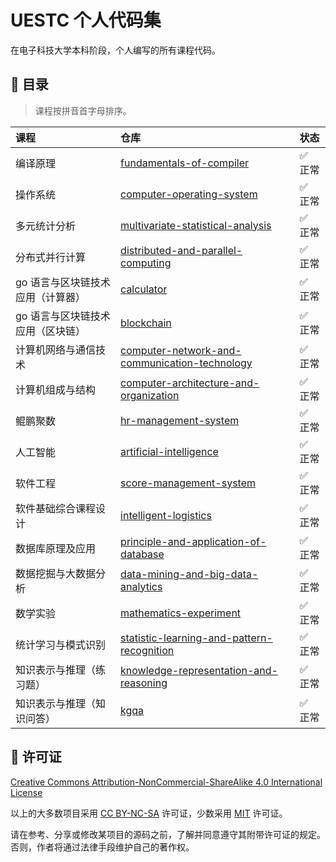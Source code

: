 # UESTC 个人代码集

在电子科技大学本科阶段，个人编写的所有课程代码。

## 📇 目录

> 课程按拼音首字母排序。

| 课程                              | 仓库                                                                                                                       | 状态      |
| :-------------------------------- | :------------------------------------------------------------------------------------------------------------------------- | :-------- |
| 编译原理                          | [fundamentals-of-compiler](https://github.com/mrcaidev/fundamentals-of-compiler)                                           | ✅ 正常   |
| 操作系统                          | [computer-operating-system](https://github.com/mrcaidev/computer-operating-system)                                         | ✅ 正常   |
| 多元统计分析                      | [multivariate-statistical-analysis](https://github.com/mrcaidev/multivariate-statistical-analysis)                         | ✅ 正常   |
| 分布式并行计算                    | [distributed-and-parallel-computing](https://github.com/mrcaidev/distributed-and-parallel-computing)                       | ✅ 正常   |
| go 语言与区块链技术应用（计算器） | [calculator](https://github.com/mrcaidev/calculator)                                                                       | ✅ 正常   |
| go 语言与区块链技术应用（区块链） | [blockchain](https://github.com/mrcaidev/blockchain)                                                                       | ✅ 正常   |
| 计算机网络与通信技术              | [computer-network-and-communication-technology](https://github.com/mrcaidev/computer-network-and-communication-technology) | ✅ 正常   |
| 计算机组成与结构                  | [computer-architecture-and-organization](https://https://github.com/mrcaidev/computer-architecture-and-organization)       | ✅ 正常   |
| 鲲鹏聚数                          | [hr-management-system](https://github.com/mrcaidev/hr-management-system)                                                   | ✅ 正常   |
| 人工智能                          | [artificial-intelligence](https://github.com/mrcaidev/artificial-intelligence)                                             | ✅ 正常   |
| 软件工程                          | [score-management-system](https://github.com/mrcaidev/score-management-system)                                             | ✅ 正常 |
| 软件基础综合课程设计              | [intelligent-logistics](https://github.com/mrcaidev/intelligent-logistics)                                                 | ✅ 正常   |
| 数据库原理及应用                  | [principle-and-application-of-database](https://github.com/mrcaidev/principle-and-application-of-database)                 | ✅ 正常   |
| 数据挖掘与大数据分析              | [data-mining-and-big-data-analytics](https://github.com/mrcaidev/data-mining-and-big-data-analytics)                       | ✅ 正常   |
| 数学实验                          | [mathematics-experiment](https://github.com/mrcaidev/mathematics-experiment)                                               | ✅ 正常   |
| 统计学习与模式识别                | [statistic-learning-and-pattern-recognition](https://github.com/mrcaidev/statistic-learning-and-pattern-recognition)       | ✅ 正常 |
| 知识表示与推理（练习题）          | [knowledge-representation-and-reasoning](https://github.com/mrcaidev/knowledge-representation-and-reasoning)               | ✅ 正常   |
| 知识表示与推理（知识问答）        | [kgqa](https://github.com/mrcaidev/kgqa)                                                                                   | ✅ 正常   |

## 📄 许可证

[Creative Commons Attribution-NonCommercial-ShareAlike 4.0 International License](https://creativecommons.org/licenses/by-nc-sa/4.0/)

以上的大多数项目采用 [CC BY-NC-SA](https://creativecommons.org/licenses/by-nc-sa/4.0/) 许可证，少数采用 [MIT](https://opensource.org/license/mit/) 许可证。

请在参考、分享或修改某项目的源码之前，了解并同意遵守其附带许可证的规定。否则，作者将通过法律手段维护自己的著作权。
